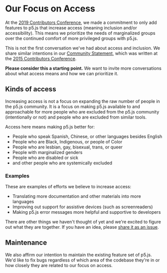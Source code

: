 # Our Focus on Access

At the [2019 Contributors Conference](https://p5js.org/community/contributors-conference-2019.html), we made a commitment to only add features to p5.js that increase access (meaning inclusion and/or accessibility). This means we prioritize the needs of marginalized groups over the continued comfort of more privileged groups with p5.js.

This is not the first conversation we've had about access and inclusion. We share similar intentions in our [Community Statement](../CODE_OF_CONDUCT.md), which was written at the [2015 Contributors Conference](https://p5js.org/community/contributors-conference-2015.html).

**Please consider this a starting point.** We want to invite more conversations about what access means and how we can prioritize it.

## Kinds of access

Increasing access is not a focus on expanding the raw number of people in the p5.js community. It is a focus on making p5.js available to and approachable for more people who are excluded from the p5.js community (intentionally or not) and people who are excluded from similar tools.

Access here means making p5.js better for:

- People who speak Spanish, Chinese, or other languages besides English
- People who are Black, Indigenous, or people of Color
- People who are lesbian, gay, bisexual, trans, or queer
- People with marginalized genders
- People who are disabled or sick
- and other people who are systemically excluded

### Examples

These are examples of efforts we believe to increase access:

- Translating more documentation and other materials into more languages
- Improving out support for assistive devices (such as screenreaders)
- Making p5.js error messages more helpful and supportive to developers

There are other things we haven't thought of yet and we're excited to figure out what they are together. If you have an idea, please [share it as an issue](https://github.com/processing/p5.js/issues/new/choose).

## Maintenance

We also affirm our intention to maintain the existing feature set of p5.js. We'd like to fix bugs regardless of which area of the codebase they're in or how closely they are related to our focus on access.
